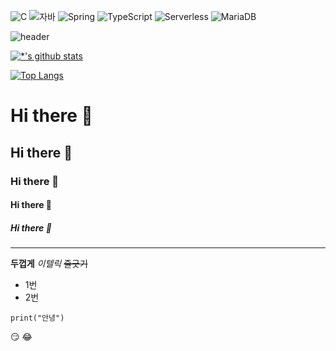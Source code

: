 ![C](https://img.shields.io/badge/-C-123456?style=flat-square&logo=C&logoColor=black)
![자바](https://img.shields.io/badge/-자바-007396?style=flat&logo=Java&logoColor=ffffff)
![Spring](https://img.shields.io/badge/-Spring-6DB33F?style=for-the-badge&logo=Spring&logoColor=white)
![TypeScript](https://img.shields.io/badge/-TypeScript-3178C6?style=flat-square&logo=TypeScript&logoColor=white)
![Serverless](https://img.shields.io/badge/-Serverless-FD5750?style=flat-square&logo=Serverless&logoColor=magenta)
![MariaDB](https://img.shields.io/badge/-MariaDB-1F305F?style=flat-square&logo=mariadb&logoColor=white)


![header](https://capsule-render.vercel.app/api?type=shark&color=auto&height=300&section=header&text=깃허브%20특강&fontSize=90)

[![*'s github stats](https://github-readme-stats.vercel.app/api?username=gws1106)](https://github.com/gws1106)

[![Top Langs](https://github-readme-stats.vercel.app/api/top-langs/?username=gws1106)](https://github.com/gws1106/github-readme-stats)
# Hi there 👋
## Hi there 👋
### Hi there 👋
#### Hi there 👋
##### Hi there 👋

---
**두껍게**
*이텔릭*
~~줄긋기~~<br>
* 1번
* 2번

```
print("안녕")
```

:smirk:
:joy:
